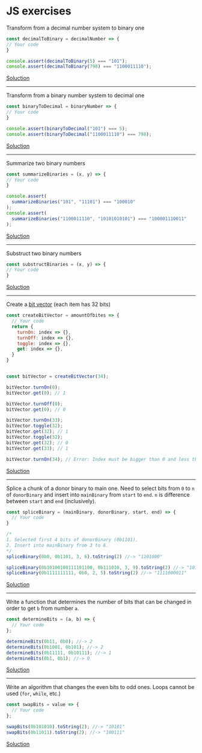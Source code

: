 # JS exercises

Transform from a decimal number system to binary one
```js
const decimalToBinary = decimalNumber => {
// Your code
}

console.assert(decimalToBinary(5) === "101");
console.assert(decimalToBinary(798) === "1100011110");
```
[Soluction](decimalToBinary.md)

---

Transform from a binary number system to decimal one
```js
const binaryToDecimal = binaryNumber => {
// Your code
}

console.assert(binaryToDecimal("101") === 5);
console.assert(binaryToDecimal("1100011110") === 798);
```
[Soluction](binaryToDecimal.md)

---

Summarize two binary numbers
```js
const summarizeBinaries = (x, y) => {
// Your code
}

console.assert(
  summarizeBinaries("101", "11101") === "100010"
);
console.assert(
  summarizeBinaries("1100011110", "10101010101") === "100001110011"
);
```
[Soluction](summarizeBinaries.md)

---

Substruct two binary numbers
```js
const substructBinaries = (x, y) => {
// Your code
}

```
[Soluction](substructBinaries.md)

---

Create a [bit vector](https://en.wikipedia.org/wiki/Bit_array) (each item has 32 bits)
```js
const createBitVector = amountOfbites => {
  // Your code
  return {
    turnOn: index => {},
    turnOff: index => {},
    toggle: index => {},
    get: index => {},
  }
}


const bitVector = createBitVector(34);

bitVector.turnOn(0);
bitVector.get(0); // 1

bitVector.turnOff(0);
bitVector.get(0); // 0

bitVector.turnOn(33);
bitVector.toggle(32);
bitVector.get(32); // 1
bitVector.toggle(32);
bitVector.get(32); // 0
bitVector.get(33); // 1

bitVector.turnOn(34); // Error: Index must be bigger than 0 and less than 34

```
[Soluction](createBitVector.md)

---

Splice a chunk of a donor binary to main one.
Need to select bits from `0` to `n` of `donorBinary` and insert into `mainBinary` from `start` to `end`.
`n` is difference between `start` and `end` (inclusively).

```js
const spliceBinary = (mainBinary, donorBinary, start, end) => {
  // Your code
}

/*
1. Selected first 4 bits of donorBinary (0b1101).
2. Insert into mainBinary from 3 to 6.
*/
spliceBinary(0b0, 0b1101, 3, 6).toString(2) //-> "1101000"

spliceBinary(0b10100100111101100, 0b111010, 3, 9).toString(2) //-> "10100100111010100"
spliceBinary(0b1111111111, 0b0, 2, 5).toString(2) //-> "1111000011"

```
[Soluction](spliceBinary.md)

---

Write a function that determines the number of bits that can be changed in order to get `b` from number `a`.

```js
const determineBits = (a, b) => {
  // Your code
};

determineBits(0b11, 0b0); //-> 2
determineBits(0b1001, 0b101); //-> 2
determineBits(0b11111, 0b10111); //-> 1
determineBits(0b1, 0b1); //-> 0
```
[Soluction](determineBits.md)

---

Write an algorithm that changes the even bits to odd ones.
Loops cannot be used (`for`, `while`, etc.)
```js
const swapBits = value => {
  // Your code
};

swapBits(0b101010).toString(2); //-> "10101"
swapBits(0b11011).toString(2); //-> "100111"
```
[Soluction](swapBits.md)
